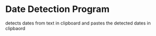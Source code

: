 # Date Detection Program
detects dates from text in clipboard and pastes the detected dates in clipbaord